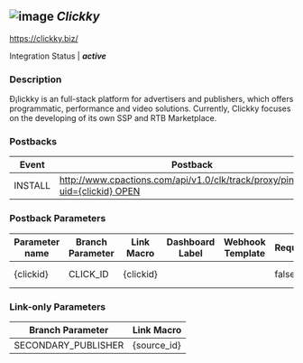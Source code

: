 ## ![image](https://cdn.branch.io/branch-assets/ad-partner-manager/LogoClickky-1508351211926.png)	***Clickky***
https://clickky.biz/

Integration Status |  ***active***

###  Description
Ð¡lickky is an full-stack platform for advertisers and publishers, which offers programmatic, performance and video solutions. Currently, Clickky focuses on the developing of its own SSP and RTB Marketplace.

### Postbacks
Event | Postback
--- | ---
INSTALL | http://www.cpactions.com/api/v1.0/clk/track/proxy/pingback?uid={clickid} OPEN | http://cpactions.com/api/v1.0/clk/track/pingback/event?event={event_token}&uid={clickid} PURCHASE | http://cpactions.com/api/v1.0/clk/track/pingback/event?event={event_token}&uid={clickid} custom_event | http://cpactions.com/api/v1.0/clk/track/pingback/event?event={event_token}&uid={clickid}

### Postback Parameters
Parameter name | Branch Parameter | Link Macro | Dashboard Label | Webhook Template | Required | Description
--- | --- | --- | --- | --- | --- | --- 
{clickid} | CLICK_ID | {clickid} |  |  | false | ClickID {event_token} | EVENT_NAME |  |  |  | false | 

### Link-only Parameters
Branch Parameter | Link Macro
--- | ---
SECONDARY_PUBLISHER | {source_id}



